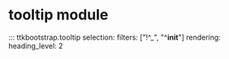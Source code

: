 # tooltip module

::: ttkbootstrap.tooltip
    selection:
        filters: ["!^_", "^__init__"]
    rendering:
        heading_level: 2
